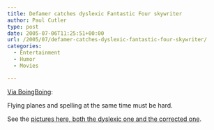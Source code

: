 ```yaml
---
title: Defamer catches dyslexic Fantastic Four skywriter
author: Paul Cutler
type: post
date: 2005-07-06T11:25:51+00:00
url: /2005/07/defamer-catches-dyslexic-fantastic-four-skywriter/
categories:
  - Entertainment
  - Humor
  - Movies

---
```

[Via BoingBoing][1]:

Flying planes and spelling at the same time must be hard.

See the [pictures here, both the dyslexic one and the corrected one][2].

 [1]: http://www.boingboing.net/2005/07/05/movie_studios_promo_.html
 [2]: http://www.defamer.com/hollywood/movies/the-dyslexic-four-111161.php